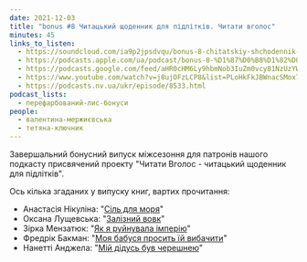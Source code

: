 ```yaml
---
date: 2021-12-03
title: "bonus #8 Читацький щоденник для підлітків. Читати вголос"
minutes: 45
links_to_listen:
  - https://soundcloud.com/ia9p2jpsdvqu/bonus-8-chitatskiy-shchodennik-dlya-pdltkv-chitati-vgolos
  - https://podcasts.apple.com/ua/podcast/bonus-8-%D1%87%D0%B8%D1%82%D0%B0%D1%86%D1%8C%D0%BA%D0%B8%D0%B9-%D1%89%D0%BE%D0%B4%D0%B5%D0%BD%D0%BD%D0%B8%D0%BA-%D0%B4%D0%BB%D1%8F-%D0%BF%D1%96%D0%B4%D0%BB%D1%96%D1%82%D0%BA%D1%96%D0%B2-%D1%87%D0%B8%D1%82%D0%B0%D1%82%D0%B8-%D0%B2%D0%B3%D0%BE%D0%BB%D0%BE%D1%81/id1563575488?i=1000543825232
  - https://podcasts.google.com/feed/aHR0cHM6Ly9hbmNob3IuZm0vcy81NzUzYWEwMC9wb2RjYXN0L3Jzcw/episode/ZDVhZWNlODEtNTE0OC00NzVjLWE4NGEtYWY0NmM1OTY5Y2Q0?sa=X&ved=0CA0QkfYCahcKEwio15_hy7D6AhUAAAAAHQAAAAAQAQ
  - https://www.youtube.com/watch?v=j8ujOFzLCP8&list=PLoHkFkJBWnacSMox7iWMMtWmSyZJ7lepM&index=2
  - https://podcasts.nv.ua/ukr/episode/8533.html
podcast_lists:
  - перефарбований-лис-бонуси
people:
  - валентина-мержиєвська
  - тетяна-ключник
---
```


Завершальний бонусний випуск міжсезоння для патронів нашого подкасту
присвячений проекту "Читати Вголос - читацький щоденник для підлітків".

Ось кілька згаданих у випуску книг, вартих прочитання: 

- Анастасія Нікуліна: "[Сіль для моря][1]"
- Оксана Лущевська: "[Залізний вовк][2]"
- Зірка Мензатюк: "[Як я руйнувала імперію][3]"
- Фредрік Бакман: "[Моя бабуся просить їй вибачити][4]"
- Нанетті Анджела: "[Мій дідусь був черешнею][5]"

[1]: https://cutt.ly/vQDPLPV
[2]: https://cutt.ly/YQDP0Jv
[3]: https://cutt.ly/RQDPX7U
[4]: https://cutt.ly/pQDPNjf
[5]: https://cutt.ly/hQDPM5g
